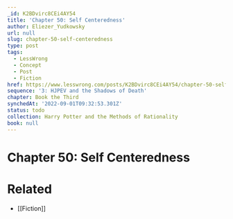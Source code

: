 ```yaml
---
_id: K2BDvirc8CEi4AY54
title: 'Chapter 50: Self Centeredness'
author: Eliezer_Yudkowsky
url: null
slug: chapter-50-self-centeredness
type: post
tags:
  - LessWrong
  - Concept
  - Post
  - Fiction
href: https://www.lesswrong.com/posts/K2BDvirc8CEi4AY54/chapter-50-self-centeredness
sequence: '3: HJPEV and the Shadows of Death'
chapter: Book the Third
synchedAt: '2022-09-01T09:32:53.301Z'
status: todo
collection: Harry Potter and the Methods of Rationality
book: null
---
```


# Chapter 50: Self Centeredness


# Related

- [[Fiction]]